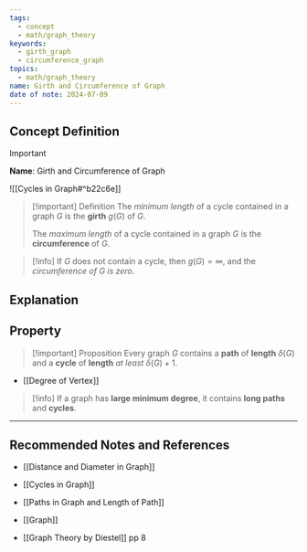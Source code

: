 ```yaml
---
tags:
  - concept
  - math/graph_theory
keywords:
  - girth_graph
  - circumference_graph
topics:
  - math/graph_theory
name: Girth and Circumference of Graph
date of note: 2024-07-09
---
```


## Concept Definition

>[!important]
>**Name**: Girth and Circumference of Graph

![[Cycles in Graph#^b22c6e]]

>[!important] Definition
>The *minimum length* of a cycle contained in a graph $G$ is the **girth** $g(G)$ of $G$.
>
>The *maximum length* of a cycle contained in a graph $G$ is the **circumference** of $G$.

>[!info]
>If $G$ does not contain a cycle, then $g(G)= \infty$, and the *circumference of $G$ is zero*.


## Explanation


## Property

>[!important] Proposition
>Every graph $G$ contains a **path** of **length** $\delta(G)$ and a **cycle** of **length** *at least* $\delta(G) + 1.$

- [[Degree of Vertex]]

>[!info]
>If a graph has **large minimum degree**, it contains **long paths** and **cycles**.




-----------
##  Recommended Notes and References


- [[Distance and Diameter in Graph]]
- [[Cycles in Graph]]
- [[Paths in Graph and Length of Path]]
- [[Graph]]

- [[Graph Theory by Diestel]] pp 8